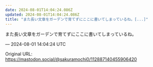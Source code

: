 ```yaml
---
date: 2024-08-01T14:04:24.086Z
updated: 2024-08-01T14:04:24.086Z
title: "また長い文章をガーデンで育てずにここに書いてしまっているね。[...]"
---
```


<p>また長い文章をガーデンで育てずにここに書いてしまっているね。</p>

&mdash; 2024-08-01 14:04:24 UTC

Original URL: https://mastodon.social/@sakuramochi0/112887140455906420
